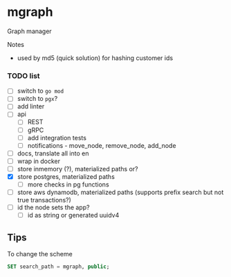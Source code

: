# mgraph

Graph manager

Notes
* used by md5 (quick solution) for hashing customer ids

### TODO list

- [ ] switch to `go mod`
- [ ] switch to `pgx`?
- [ ] add linter
- [ ] api
  - [ ] REST
  - [ ] gRPC
  - [ ] add integration tests
  - [ ] notifications - move_node, remove_node, add_node
- [ ] docs, translate all into en
- [ ] wrap in docker
- [ ] store inmemory (?), materialized paths or?
- [x] store postgres, materialized paths
  - [ ] more checks in pg functions
- [ ] store aws dynamodb, materialized paths (supports prefix search but not true transactions?)
- [ ] id the node sets the app?
  - [ ] id as string or generated uuidv4

## Tips

To change the scheme
```sql
SET search_path = mgraph, public;
```
